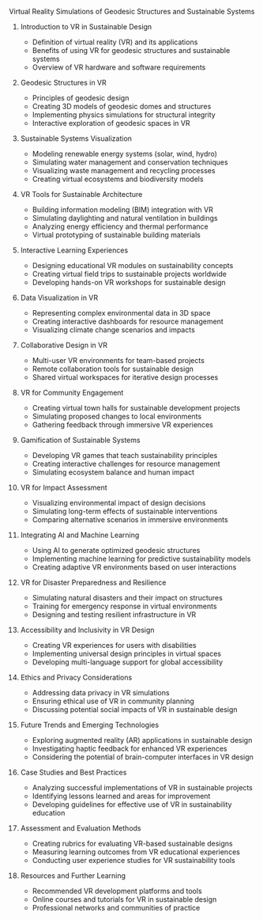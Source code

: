 Virtual Reality Simulations of Geodesic Structures and Sustainable Systems

1. Introduction to VR in Sustainable Design
   - Definition of virtual reality (VR) and its applications
   - Benefits of using VR for geodesic structures and sustainable systems
   - Overview of VR hardware and software requirements

2. Geodesic Structures in VR
   - Principles of geodesic design
   - Creating 3D models of geodesic domes and structures
   - Implementing physics simulations for structural integrity
   - Interactive exploration of geodesic spaces in VR

3. Sustainable Systems Visualization
   - Modeling renewable energy systems (solar, wind, hydro)
   - Simulating water management and conservation techniques
   - Visualizing waste management and recycling processes
   - Creating virtual ecosystems and biodiversity models

4. VR Tools for Sustainable Architecture
   - Building information modeling (BIM) integration with VR
   - Simulating daylighting and natural ventilation in buildings
   - Analyzing energy efficiency and thermal performance
   - Virtual prototyping of sustainable building materials

5. Interactive Learning Experiences
   - Designing educational VR modules on sustainability concepts
   - Creating virtual field trips to sustainable projects worldwide
   - Developing hands-on VR workshops for sustainable design

6. Data Visualization in VR
   - Representing complex environmental data in 3D space
   - Creating interactive dashboards for resource management
   - Visualizing climate change scenarios and impacts

7. Collaborative Design in VR
   - Multi-user VR environments for team-based projects
   - Remote collaboration tools for sustainable design
   - Shared virtual workspaces for iterative design processes

8. VR for Community Engagement
   - Creating virtual town halls for sustainable development projects
   - Simulating proposed changes to local environments
   - Gathering feedback through immersive VR experiences

9. Gamification of Sustainable Systems
   - Developing VR games that teach sustainability principles
   - Creating interactive challenges for resource management
   - Simulating ecosystem balance and human impact

10. VR for Impact Assessment
    - Visualizing environmental impact of design decisions
    - Simulating long-term effects of sustainable interventions
    - Comparing alternative scenarios in immersive environments

11. Integrating AI and Machine Learning
    - Using AI to generate optimized geodesic structures
    - Implementing machine learning for predictive sustainability models
    - Creating adaptive VR environments based on user interactions

12. VR for Disaster Preparedness and Resilience
    - Simulating natural disasters and their impact on structures
    - Training for emergency response in virtual environments
    - Designing and testing resilient infrastructure in VR

13. Accessibility and Inclusivity in VR Design
    - Creating VR experiences for users with disabilities
    - Implementing universal design principles in virtual spaces
    - Developing multi-language support for global accessibility

14. Ethics and Privacy Considerations
    - Addressing data privacy in VR simulations
    - Ensuring ethical use of VR in community planning
    - Discussing potential social impacts of VR in sustainable design

15. Future Trends and Emerging Technologies
    - Exploring augmented reality (AR) applications in sustainable design
    - Investigating haptic feedback for enhanced VR experiences
    - Considering the potential of brain-computer interfaces in VR design

16. Case Studies and Best Practices
    - Analyzing successful implementations of VR in sustainable projects
    - Identifying lessons learned and areas for improvement
    - Developing guidelines for effective use of VR in sustainability education

17. Assessment and Evaluation Methods
    - Creating rubrics for evaluating VR-based sustainable designs
    - Measuring learning outcomes from VR educational experiences
    - Conducting user experience studies for VR sustainability tools

18. Resources and Further Learning
    - Recommended VR development platforms and tools
    - Online courses and tutorials for VR in sustainable design
    - Professional networks and communities of practice